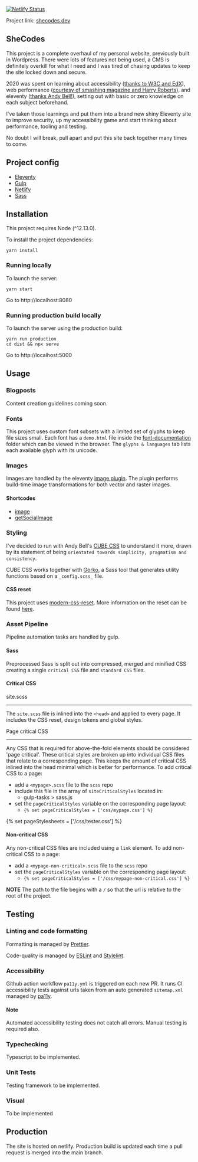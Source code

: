 [![Netlify Status](https://api.netlify.com/api/v1/badges/1d25df11-0cd2-46a1-a5c1-ed59e202b3a6/deploy-status)](https://app.netlify.com/sites/lucid-kepler-c8b25c/deploys)

Project link: [shecodes.dev](https://www.shecodes.dev)

## SheCodes

This project is a complete overhaul of my personal website, previously built in Wordpress. There were lots of features not being used, a CMS is definitely overkill for what I need and I was tired of chasing updates to keep the site locked down and secure.

2020 was spent on learning about accessibility ([thanks to W3C and EdX](https://www.edx.org/course/web-accessibility-introduction)), web performance ([courtesy of smashing magazine and Harry Roberts](https://smashingconf.com/online-workshops/workshops/harry-roberts)), and eleventy ([thanks Andy Bell!](https://piccalil.li/course/learn-eleventy-from-scratch/)), setting out with basic or zero knowledge on each subject beforehand.

I've taken those learnings and put them into a brand new shiny Eleventy site to improve security, up my accessibility game and start thinking about performance, tooling and testing.

No doubt I will break, pull apart and put this site back together many times to come.

## Project config

- [Eleventy](https://www.11ty.dev/)
- [Gulp](https://gulpjs.com/)
- [Netlify](https://www.netlify.com/)
- [Sass](https://sass-lang.com/)

## Installation

This project requires Node (^12.13.0).

To install the project dependencies:

```
yarn install
```

### Running locally

To launch the server:

```
yarn start
```

Go to http://localhost:8080

### Running production build locally

To launch the server using the production build:

```
yarn run production
cd dist && npx serve
```

Go to http://localhost:5000

## Usage

### Blogposts

Content creation guidelines coming soon.

### Fonts

This project uses custom font subsets with a limited set of glyphs to keep file sizes small. Each font has a `demo.html` file inside the [font-documentation](/font-documentation) folder which can be viewed in the browser. The `glyphs & languages` tab lists each available glyph with its unicode.

### Images

Images are handled by the eleventy [image plugin](https://www.11ty.dev/docs/plugins/image/). The plugin performs build-time image transformations for both vector and raster images.

#### Shortcodes

- [image](./src/shortcodes/image/README.md)
- [getSocialImage](./src/shortcodes/social-image/README.md)

### Styling

I've decided to run with Andy Bell's [CUBE CSS](https://piccalil.li/cube-css/) to understand it more, drawn by its statement of being `orientated towards simplicity, pragmatism and consistency`.

CUBE CSS works together with [Gorko](https://github.com/hankchizljaw/gorko), a Sass tool that generates utility functions based on a `_config.scss_` file.

#### CSS reset

This project uses [modern-css-reset](https://github.com/hankchizljaw/modern-css-reset). More information on the reset can be found [here](https://hankchizljaw.com/wrote/a-modern-css-reset/).

### Asset Pipeline

Pipeline automation tasks are handled by gulp.

#### Sass

Preprocessed Sass is split out into compressed, merged and minified CSS creating a single `critical CSS` file and `standard CSS` files.

#### Critical CSS

site.scss

---

The `site.scss` file is inlined into the `<head>` and applied to every page. It includes the CSS reset, design tokens and global styles.

Page critical CSS

---

Any CSS that is required for above-the-fold elements should be considered 'page critical'. These critical styles are broken up into individual CSS files that relate to a corresponding page. This keeps the amount of critical CSS inlined into the head minimal which is better for performance. To add critical CSS to a page:

- add a `<mypage>.scss` file to the `scss` repo
- include this file in the array of `siteCriticalStyles` located in:
  - gulp-tasks > sass.js
- set the `pageCriticalStyles` variable on the corresponding page layout:
  - `{% set pageCriticalStyles = ['css/mypage.css'] %}`

{% set pageStylesheets = ['/css/tester.css'] %}

#### Non-critical CSS

Any non-critical CSS files are included using a `link` element. To add non-critical CSS to a page:

- add a `<mypage-non-critical>.scss` file to the `scss` repo
- set the `pageCriticalStyles` variable on the corresponding page layout:
  - `{% set pageCriticalStyles = ['/css/mypage-non-critical.css'] %}`

**NOTE** The path to the file begins with a `/` so that the url is relative to the root of the project.

## Testing

### Linting and code formatting

Formatting is managed by [Prettier](https://prettier.io/).

Code-quality is managed by [ESLint](https://eslint.org/) and [Stylelint](https://stylelint.io/).

### Accessibility

Github action workflow `pa11y.yml` is triggered on each new PR. It runs CI accessibility tests against urls taken from an auto generated `sitemap.xml` managed by [pa11y](https://github.com/pa11y/pa11y-ci).

#### Note

Automated accessibility testing does not catch all errors. Manual testing is required also.

### Typechecking

Typescript to be implemented.

### Unit Tests

Testing framework to be implemented.

### Visual

To be implemented

## Production

The site is hosted on netlify. Production build is updated each time a pull request is merged into the main branch.
